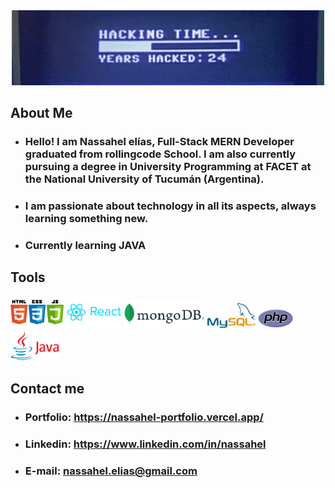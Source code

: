 <img src="img/kung.gif" style="width:100vw;">

## About Me

- ### Hello! I am Nassahel elías, Full-Stack MERN Developer graduated from rollingcode School. I am also currently pursuing a degree in University Programming at FACET at the National University of Tucumán (Argentina).

- ### I am passionate about technology in all its aspects, always learning something new.

- ### Currently learning JAVA





## Tools

<div >
  <img src="img/html.png" style="height:50px;">
  <img src="img/react.png" style="height:50px;">
  <img src="img/mongo.png" style="height:45px;">
  <img src="img/sql.png" style="height:40px;">
  <img src="img/php.png" style="height:30px;">
  <img src="img/java.png" style="height:50px;">

</div>


## Contact me

- ### Portfolio: https://nassahel-portfolio.vercel.app/
- ### Linkedin: https://www.linkedin.com/in/nassahel
- ### E-mail: nassahel.elias@gmail.com
